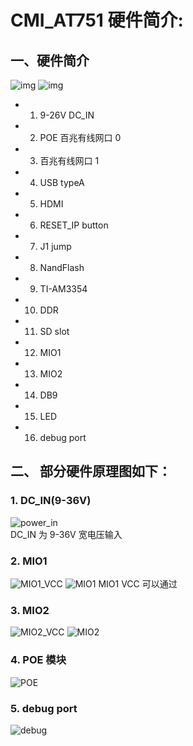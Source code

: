 # CMI_AT751 硬件简介:

## 一、硬件简介
  ![img](img/before.jpg)
  ![img](img/follow.jpg)
  * 1. 9-26V DC_IN
  * 2. POE 百兆有线网口 0
  * 3. 百兆有线网口 1
  * 4. USB typeA
  * 5. HDMI
  * 6. RESET_IP button
  * 7. J1 jump
  * 8. NandFlash
  * 9. TI-AM3354
  * 10. DDR
  * 11. SD slot
  * 12. MIO1
  * 13. MIO2
  * 14. DB9
  * 15. LED
  * 16. debug port

## 二、 部分硬件原理图如下：
  ### 1. DC_IN(9-36V)
  ![power_in](img/power_in.png)  
  DC_IN 为 9-36V 宽电压输入
  ### 2. MIO1
  ![MIO1_VCC](img/MIO1_VCC.jdg)
  ![MIO1](img/MIO1.jpg)
  MIO1 VCC 可以通过
  ### 3. MIO2
  ![MIO2_VCC](img/MIO2_VCC.jpg)
  ![MIO2](img/MIO2.jpg)
  ### 4. POE 模块
  ![POE](img/POE.jpg)
  ### 5. debug port
  ![debug](img/debug_port.jpg)
